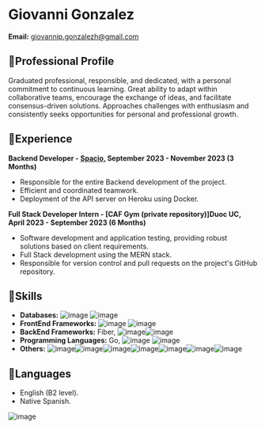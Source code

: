 # Giovanni Gonzalez
**Email:** giovannip.gonzalezh@gmail.com  

## 💼Professional Profile
Graduated professional, responsible, and dedicated, with a personal commitment to continuous learning. Great ability to adapt within collaborative teams, encourage the exchange of ideas, and facilitate consensus-driven solutions. Approaches challenges with enthusiasm and consistently seeks opportunities for personal and professional growth.

## 🌟Experience
**Backend Developer - [Spacio](https://github.com/Spacio-app/content-management-microservice), September 2023 - November 2023 (3 Months)**
- Responsible for the entire Backend development of the project.
- Efficient and coordinated teamwork.
- Deployment of the API server on Heroku using Docker.

**Full Stack Developer Intern - [CAF Gym (private repository)]Duoc UC, April 2023 - September 2023 (6 Months)**
- Software development and application testing, providing robust solutions based on client requirements.
- Full Stack development using the MERN stack.
- Responsible for version control and pull requests on the project's GitHub repository.

## 🎯Skills
- **Databases:**
  ![image](https://img.shields.io/badge/MongoDB-4EA94B?style=for-the-badge&logo=mongodb&logoColor=white) ![image](https://img.shields.io/badge/MySQL-005C84?style=for-the-badge&logo=mysql&logoColor=white)
- **FrontEnd Frameworks:**
  ![image](https://img.shields.io/badge/next%20js-000000?style=for-the-badge&logo=nextdotjs&logoColor=white) ![image](https://img.shields.io/badge/React-20232A?style=for-the-badge&logo=react&logoColor=61DAFB)
- **BackEnd Frameworks:** Fiber, 
  ![image](https://img.shields.io/badge/Express%20js-000000?style=for-the-badge&logo=express&logoColor=white)![image](https://img.shields.io/badge/Django-092E20?style=for-the-badge&logo=django&logoColor=green)
- **Programming Languages:** Go,
  ![image](https://img.shields.io/badge/JavaScript-323330?style=for-the-badge&logo=javascript&logoColor=F7DF1E) ![image](https://img.shields.io/badge/Python-FFD43B?style=for-the-badge&logo=python&logoColor=blue)
- **Others:**
  ![image](https://img.shields.io/badge/Docker-2CA5E0?style=for-the-badge&logo=docker&logoColor=white)![image](https://img.shields.io/badge/Heroku-430098?style=for-the-badge&logo=heroku&logoColor=white)![image](https://img.shields.io/badge/GitHub-100000?style=for-the-badge&logo=github&logoColor=white)![image](https://img.shields.io/badge/Amazon_AWS-FF9900?style=for-the-badge&logo=amazonaws&logoColor=white)![image](https://img.shields.io/badge/Vercel-000000?style=for-the-badge&logo=vercel&logoColor=white)![image](https://img.shields.io/badge/Oracle-F80000?style=for-the-badge&logo=oracle&logoColor=black)![image](https://img.shields.io/badge/Node%20js-339933?style=for-the-badge&logo=nodedotjs&logoColor=white)

## 💬Languages
- English (B2 level).
- Native Spanish.

![image](https://github-readme-stats-git-masterrstaa-rickstaa.vercel.app/api?username={gyogon})

<!--
**GyoGon/GyoGon** is a ✨ _special_ ✨ repository because its `README.md` (this file) appears on your GitHub profile.

Here are some ideas to get you started:

- 🔭 I’m currently working on ...
- 🌱 I’m currently learning ...
- 👯 I’m looking to collaborate on ...
- 🤔 I’m looking for help with ...
- 💬 Ask me about ...
- 📫 How to reach me: ...
- 😄 Pronouns: ...
- ⚡ Fun fact: ...
-->
